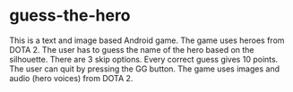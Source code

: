 # guess-the-hero
This is a text and image based Android game.
The game uses heroes from DOTA 2.
The user has to guess the name of the hero based on the silhouette.
There are 3 skip options.
Every correct guess gives 10 points.
The user can quit by pressing the GG button.
The game uses images and audio (hero voices) from DOTA 2.
